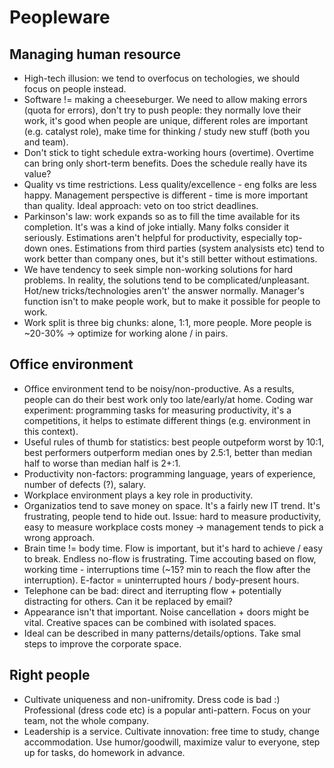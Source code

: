# Peopleware

## Managing human resource

*  High-tech illusion: we tend to overfocus on techologies, we should focus on people instead.
*  Software != making a cheeseburger. We need to allow making errors (quota for errors), don't try to push people: they normally love their work, it's good when people are unique, different roles are important (e.g. catalyst role), make time for thinking / study new stuff (both you and team).
*  Don't stick to tight schedule extra-working hours (overtime). Overtime can bring only short-term benefits. Does the schedule really have its value?
*  Quality vs time restrictions. Less quality/excellence - eng folks are less happy. Management perspective is different - time is more important than quality. Ideal approach: veto on too strict deadlines.
*  Parkinson's law: work expands so as to fill the time available for its completion. It's was a kind of joke intially. Many folks consider it seriously. Estimations aren't helpful for productivity, especially top-down ones. Estimations from third parties (system analysists etc) tend to work better than company ones, but it's still better without estimations. 
*  We have tendency to seek simple non-working solutions for hard problems. In reality, the solutions tend to be complicated/unpleasant. Hot/new tricks/technologies aren't' the answer normally. Manager's function isn't to make people work, but to make it possible for people to work.
*  Work split is three big chunks: alone, 1:1, more people. More people is ~20-30% -> optimize for working alone / in pairs.

## Office environment

*  Office environment tend to be noisy/non-productive. As a results, people can do their best work only too late/early/at home. Coding war experiment: programming tasks for measuring productivity, it's a competitions, it helps to estimate different things (e.g. environment in this context). 
*  Useful rules of thumb for statistics: best people outpeform worst by 10:1, best performers outperform median ones by 2.5:1, better than median half to worse than median half is 2+:1.
*  Productivity non-factors: programming language, years of experience, number of defects (?), salary.
*  Workplace environment plays a key role in productivity.
*  Organizatios tend to save money on space. It's a fairly new IT trend. It's frustrating, people tend to hide out. Issue: hard to measure productivity, easy to measure workplace costs money -> management tends to pick a wrong approach.
*  Brain time != body time. Flow is important, but it's hard to achieve / easy to break. Endless no-flow is frustrating. Time accouting based on flow, working time - interruptions time (~15? min to reach the flow after the interruption). E-factor = uninterrupted hours / body-present hours.  
*  Telephone can be bad: direct and iterrupting flow + potentially distracting for others. Can it be replaced by email?
*  Appearance isn't that important. Noise cancellation + doors might be vital. Creative spaces can be combined with isolated spaces.
*  Ideal can be described in many patterns/details/options. Take smal steps to improve the corporate space.

## Right people

*  Cultivate uniqueness and non-unifromity. Dress code is bad :) Professional (dress code etc) is a popular anti-pattern. Focus on your team, not the whole company.
*  Leadership is a service. Cultivate innovation: free time to study, change accommodation. Use humor/goodwill, maximize valur to everyone, step up for tasks, do homework in advance.
